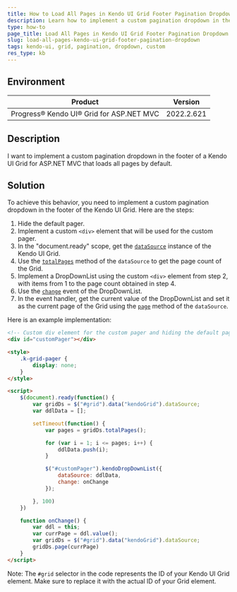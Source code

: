 ```yaml
---
title: How to Load All Pages in Kendo UI Grid Footer Pagination Dropdown
description: Learn how to implement a custom pagination dropdown in the footer of a Kendo UI Grid for ASP.NET MVC that allows loading all pages by default.
type: how-to
page_title: Load All Pages in Kendo UI Grid Footer Pagination Dropdown
slug: load-all-pages-kendo-ui-grid-footer-pagination-dropdown
tags: kendo-ui, grid, pagination, dropdown, custom
res_type: kb
---
```


## Environment
| Product | Version |
|---|---|
| Progress® Kendo UI® Grid for ASP.NET MVC | 2022.2.621 |

## Description
I want to implement a custom pagination dropdown in the footer of a Kendo UI Grid for ASP.NET MVC that loads all pages by default.

## Solution
To achieve this behavior, you need to implement a custom pagination dropdown in the footer of the Kendo UI Grid. Here are the steps:

1. Hide the default pager.
2. Implement a custom `<div>` element that will be used for the custom pager.
3. In the "document.ready" scope, get the [`dataSource`](https://docs.telerik.com/kendo-ui/api/javascript/ui/grid/configuration/datasource) instance of the Kendo UI Grid.
4. Use the [`totalPages`](https://docs.telerik.com/kendo-ui/api/javascript/data/datasource/methods/totalpages) method of the `dataSource` to get the page count of the Grid.
5. Implement a DropDownList using the custom `<div>` element from step 2, with items from 1 to the page count obtained in step 4.
6. Use the [`change`](https://docs.telerik.com/kendo-ui/api/javascript/ui/dropdownlist/events/change) event of the DropDownList.
7. In the event handler, get the current value of the DropDownList and set it as the current page of the Grid using the [`page`](https://docs.telerik.com/kendo-ui/api/javascript/data/datasource/methods/page) method of the `dataSource`.

Here is an example implementation:

```html
<!-- Custom div element for the custom pager and hiding the default pager -->
<div id="customPager"></div>

<style>
    .k-grid-pager {
        display: none;
    }
</style>

<script>
    $(document).ready(function() {
        var gridDs = $("#grid").data("kendoGrid").dataSource;
        var ddlData = [];

        setTimeout(function() {
            var pages = gridDs.totalPages();

            for (var i = 1; i <= pages; i++) {
                ddlData.push(i);
            }

            $("#customPager").kendoDropDownList({
                dataSource: ddlData,
                change: onChange
            });

        }, 100)
    })

    function onChange() {
        var ddl = this;
        var currPage = ddl.value();
        var gridDs = $("#grid").data("kendoGrid").dataSource;
        gridDs.page(currPage)
    }
</script>
```

Note: The `#grid` selector in the code represents the ID of your Kendo UI Grid element. Make sure to replace it with the actual ID of your Grid element.
